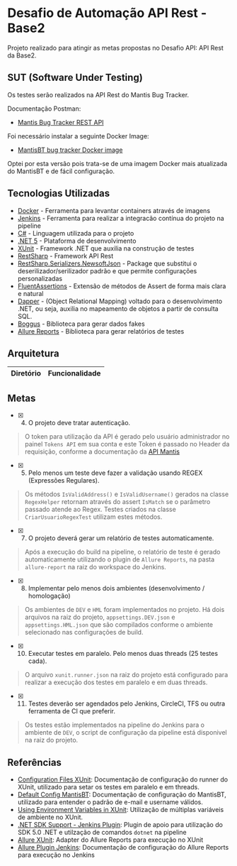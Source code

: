 # Desafio de Automação API Rest - Base2 
  
Projeto realizado para atingir as metas propostas no Desafio API: API Rest da Base2.
## SUT (Software Under Testing)
Os testes serão realizados na API Rest do Mantis Bug Tracker.  

Documentação Postman: 
- [Mantis Bug Tracker REST API](https://documenter.getpostman.com/view/29959/mantis-bug-tracker-rest-api/7Lt6zkP#intro)

Foi necessário instalar a seguinte Docker Image:
 - [MantisBT bug tracker Docker image](https://github.com/okainov/mantisbt-docker)

Optei por esta versão pois trata-se de uma imagem Docker mais atualizada do MantisBT e de fácil configuração.

## Tecnologias Utilizadas 
- [Docker](https://www.docker.com/) - Ferramenta para levantar containers através de imagens
- [Jenkins](https://www.jenkins.io/) - Ferramenta para realizar a integracão contínua do projeto na pipeline
- [C#](https://docs.microsoft.com/en-us/dotnet/csharp/) - Linguagem utilizada para o projeto
- [.NET 5](https://dotnet.microsoft.com/learn) - Plataforma de desenvolvimento
- [XUnit](https://xunit.net/) - Framework .NET que auxilia na construção de testes  
- [RestSharp](https://restsharp.dev/getting-started/) - Framework API Rest
- [RestSharp.Serializers.NewsoftJson](https://restsharp.dev/usage/serialization.html#newtonsoftjson-aka-json-net) - Package que substitui o deserilizador/serilizador padrão e que permite configurações personalizadas
- [FluentAssertions](https://fluentassertions.com/introduction) - Extensão de métodos de Assert de forma mais clara e natural
- [Dapper](https://www.learndapper.com/) - (Object Relational Mapping) voltado para o desenvolvimento .NET, ou seja, auxilia no mapeamento de objetos a partir de consulta SQL.
- [Boggus](https://github.com/bchavez/Bogus) - Biblioteca para gerar dados fakes 
- [Allure Reports](https://github.com/allure-framework/allure-csharp) - Biblioteca para gerar relatórios de testes

## Arquitetura
 
| Diretório | Funcionalidade |
| ------ | ------ | 
 
 ## Metas
 - [x]  4) O projeto deve tratar autenticação.
 > O token para utilização da API é gerado pelo usuário administrador no painel `Tokens API` em sua conta e este Token é passado no Header da requisição, conforme a documentação da [API Mantis](https://documenter.getpostman.com/view/29959/mantis-bug-tracker-rest-api/7Lt6zkP#intro)
 - [x]  5) Pelo menos um teste deve fazer a validação usando REGEX (Expressões Regulares).
 > Os métodos `IsValidAddress()` e `IsValidUsername()` gerados na classe `RegexHelper` retornam através do assert `IsMatch` se o parâmetro passado atende ao Regex. Testes criados na classe `CriarUsuarioRegexTest` utilizam estes métodos.
 - [x]  7) O projeto deverá gerar um relatório de testes automaticamente.
 > Após a execução do build na pipeline, o relatório de teste é gerado automaticamente utilizando o plugin de `Allure Reports`, na pasta `allure-report` na raiz do workspace do Jenkins.
 - [x] 8) Implementar pelo menos dois ambientes (desenvolvimento / homologação)
  > Os ambientes de `DEV` e `HML` foram implementados no projeto. Há dois arquivos na raiz do projeto, `appsettings.DEV.json` e `appsettings.HML.json` que são compilados conforme o ambiente selecionado nas configurações de build.
 - [x] 10) Executar testes em paralelo. Pelo menos duas threads (25 testes cada).
 > O arquivo `xunit.runner.json` na raiz do projeto está configurado para realizar a execução dos testes em paralelo e em duas threads.
 - [x]  11) Testes deverão ser agendados pelo Jenkins, CircleCI, TFS ou outra ferramenta de CI que preferir.
 > Os testes estão implementados na pipeline do Jenkins para o ambiente de `DEV`, o script de configuração da pipeline está disponivel na raiz do projeto.

## Referências
- [Configuration Files XUnit](https://xunit.net/docs/configuration-files): Documentação de configuração do runner do XUnit, utilizado para setar os testes em paralelo e em threads.
- [Default Config MantisBT](https://fossies.org/linux/mantisbt/config_defaults_inc.php): Documentação de configuração do MantisBT, utilizado para entender o padrão de e-mail e username válidos.
- [Using Environment Variables in XUnit](https://spicychillysoft.com/2019/10/03/using-environment-variables-in-xunit/): Utilização de múltiplas variáveis de ambiente no XUnit.
- [.NET SDK Support - Jenkins Plugin](https://plugins.jenkins.io/dotnet-sdk/): Plugin de apoio para utilização do SDK 5.0 .NET e utilzação de comandos `dotnet` na pipeline 
- [Allure XUnit](https://github.com/TinkoffCreditSystems/Allure.XUnit): Adapter do Allure Reports para execução no XUnit
- [Allure Plugin Jenkins](https://docs.qameta.io/allure/#_jenkins): Documentação de configuração do Allure Reports para execução no Jenkins
